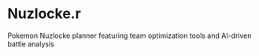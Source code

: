 # Nuzlocke.r
Pokemon Nuzlocke planner featuring team optimization tools and AI-driven battle analysis 
